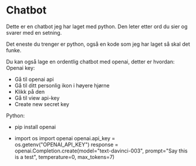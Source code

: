 # Chatbot
Dette er en chatbot jeg har laget med python.
Den leter etter ord du sier og svarer med en setning.

Det eneste du trenger er python, også en kode som jeg har laget så skal det funke.

Du kan også lage en ordentlig chatbot med openai, detter er hvordan:
Openai key:
-	Gå til openai api
-	Gå til ditt personlig ikon i høyere hjørne
-	Klikk på den
-	Gå til view api-key
-	Create new secret key

Python:
-	pip install openai

-	import os
import openai
openai.api_key = os.getenv("OPENAI_API_KEY")
response = openai.Completion.create(model="text-davinci-003", prompt="Say this is a test", temperature=0, max_tokens=7)
